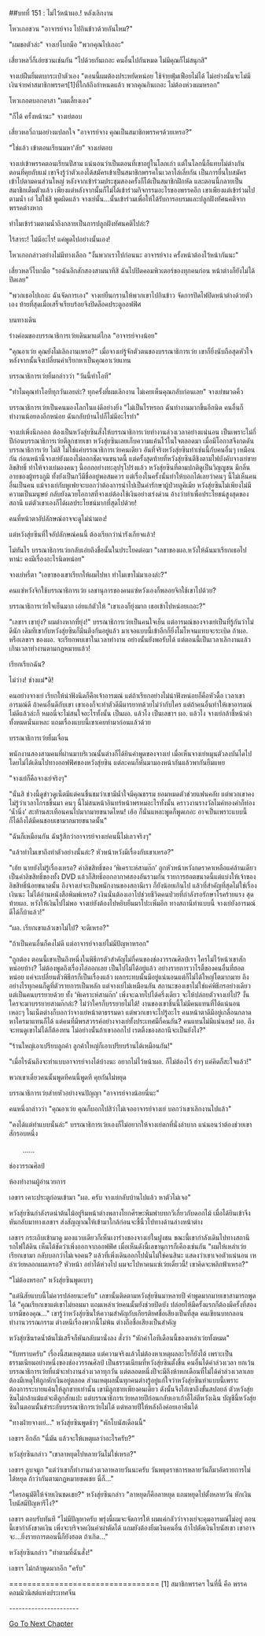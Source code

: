 ##บทที่ 151 : ไม่ไว้หน้าผอ.!
หลังเลิกงาน

โหวเกอชวน "อาจารย์จาง ไปกินข้าวด้วยกันไหม?"

"ผมขอตัวล่ะ" จางเย่โบกมือ "พวกคุณไปเถอะ"

เสี่ยวหลวี่ก็เอ่ยชวนเช่นกัน "ไปด้วยกันเถอะ คนอื่นไปกันหมด ไม่มีคุณก็ไม่สนุกสิ"

จางเย่ฝืนยิ้มตบกระเป๋าตัวเอง "ตอนนี้ผมต้องประหยัดหน่อย ใช้จ่ายฟุ่มเฟือยไม่ได้ ไม่อย่างนั้นจะไม่มีเงินจ่ายค่าสมาชิกพรรคฯ[1]ที่ใกล้ถึงกำหนดแล้ว พวกคุณกินเถอะ ไม่ต้องห่วงผมหรอก"

โหวเกอตบอกอาสา "ผมเลี้ยงเอง"

"ก็ได้ ครั้งหน้านะ" จางเย่ตอบ

เสี่ยวหลวี่ถามอย่างแปลกใจ "อาจารย์จาง คุณเป็นสมาชิกพรรคฯด้วยเหรอ?"

"ใช่แล้ว เข้าตอนเรียนมหา'ลัย" จางเย่ตอบ

จางเย่เข้าพรรคตอนเรียนปีสาม แน่นอนว่าเป็นตอนที่เขาอยู่ในโลกเก่า แต่ในโลกนี้ก็แทบไม่ต่างกัน ตอนที่คุยกับแม่ เขาจึงรู้ว่าตัวเองได้สมัครเข้าเป็นสมาชิกพรรคในเวลาไล่เลี่ยกัน เป็นการยื่นใบสมัครเข้าไปตามคนส่วนใหญ่ หลังจากเข้าร่วมประชุมสองครั้งก็ได้เป็นสมาชิกฝึกหัด และตอนนี้กลายเป็นสมาชิกเต็มตัวแล้ว เพียงแต่หลังจากนั้นก็ไม่ได้เข้าร่วมกิจกรรมอะไรของพรรคอีก เขาเพียงแต่เข้าร่วมไปตามน้ำ เอ๋ ไม่ใช่สิ พูดผิดแล้ว จางเย่นั้น...นั้นเข้าร่วมเพื่อให้ได้รับการอบรมและปลูกฝังทัศนคติจากพรรคต่างหาก 

ทำไมเข้าร่วมตามน้ำถึงกลายเป็นการปลูกฝังทัศนคติไปล่ะ? 

ไร้สาระ! ไม่มีอะไร! แค่พูดไปอย่างนั้นเอง!

โหวเกอกล่าวอย่างไม่มีทางเลือก "งั้นพวกเราไปก่อนนะ อาจารย์จาง ครั้งหน้าต้องไว้หน้ากันนะ" 

เสี่ยวหลวี่โบกมือ "รอฉันอีกสักสองสามนาทีสิ ฉันไปปิดคอมพิวเตอร์ของทุกคนก่อน หน้าต่างก็ยังไม่ได้ปิดเลย"

"พวกเธอไปเถอะ ฉันจัดการเอง" จางเย่ยืนกรานให้พวกเขาไปกินข้าว จัดการปิดไฟปิดหน้าต่างด้วยตัวเอง ท้ายที่สุดเมื่อเสร็จเรียบร้อยจึงปิดล็อคประตูออฟฟิศ

บนทางเดิน

ร่างค่อมของบรรณาธิการเว่ยเดินมาแต่ไกล "อาจารย์จางน้อย"

"คุณอาเว่ย คุณยังไม่เลิกงานเหรอ?" เมื่อจางเย่รู้จักตัวตนของบรรณาธิการเว่ย เขาก็ยิ่งนับถือสุดหัวใจ หลังจากนั้นจึงเปลี่ยนคำเรียกหาเป็นคุณอาเว่ยแทน

บรรณาธิการเว่ยยิ้มกล่าวว่า "วันนี้ทำโอที"

"ทำไมคุณทำโอทีทุกวันเลยล่ะ? ทุกครั้งที่ผมเลิกงาน ไม่เคยเห็นคุณกลับก่อนเลย" จางเย่ขมวดคิ้ว

บรรณาธิการเว่ยเป็นคนมองโลกในแง่ดีอย่างยิ่ง "ไม่เป็นไรหรอก ฉันทำงานมากขึ้นอีกนิด คนอื่นก็ทำงานน้อยลงอีกหน่อย ฉันกลับบ้านไปก็ไม่มีอะไรทำ" 

จางเย่เพิ่งนึกออก ต้องเป็นหวังสุ่ยซินสั่งให้บรรณาธิการเว่ยทำงานล่วงเวลาอย่างแน่นอน เป็นเพราะไม่กี่ปีก่อนบรรณาธิการเว่ยตีลูกชายเขา หวังสุ่ยซินเลยเก็บความแค้นไว้ในใจตลอดมา เมื่อมีโอกาสจึงกดดันบรรณาธิการเว่ย ไม่สิ ไม่ใช่แค่บรรณาธิการเว่ยคนเดียว อันที่จริงหวังสุ่ยซินทำเช่นนี้กับคนอื่นๆ เหมือนกัน ก่อนหน้านี้จางเย่ยังมองไม่ออกชัดเจนขนาดนี้ แต่ครั้งสุดท้ายที่หวังสุ่ยซินตีชิงตามไฟบังคับจางเย่ขายลิขสิทธิ์ ทำให้จางเย่มองคนๆ นี้ออกอย่างทะลุปรุโปร่งแล้ว หวังสุ่ยซินที่ตามปกติดูเป็นวิญญูชน มีกลิ่นอายของผู้ทรงภูมิ ทั้งยังเป็นกวีมีชื่ออยู่พอสมควร แต่เรื่องในครั้งนั้นทำให้บอกได้เลยว่าคนๆ นี้ไม่เห็นคนอื่นเป็นคน แม้จางเย่กับหูเฟยจะบอกว่าต้องการนำไปเป็นค่ารักษาผู้ป่วยลูคิเมีย หวังสุ่ยซินไม่เพียงไม่มีความเป็นมนุษย์ กลับยังฉวยโอกาสที่จางเย่ต้องใช้เงินอย่างเร่งด่วน อ้างว่าทำเพื่อประโยชน์สูงสุดของสถานี แต่ตัวเขาเองก็ได้ผลประโยชน์มากที่สุดไปด้วย!

คนที่หน้าตาอัปลักษณ์อาจจะดูไม่น่ามอง!

แต่หวังสุ่ยซินที่ใจอัปลักษณ์คนนี้ ต้องเรียกว่าน่ารังเกียจแล้ว!

ไม่ทันไร บรรณาธิการเว่ยกลับเอ่ยถึงชื่อนั้นในประโยคต่อมา "เลขาของผอ.หวังให้ฉันมาเรียกเธอไปหาน่ะ คงมีเรื่องอะไรนิดหน่อย"

จางเย่หรี่ตา "เลขาของเขาเรียกให้ผมไปหา ทำไมเขาไม่มาเองล่ะ?"

คนแซ่หวังจิกใช้บรรณาธิการเว่ย เลขานุการของคนแซ่หวังเองก็พลอยจิกใช้เขาไปด้วย?

บรรณาธิการเว่ยใจเย็นมาก เอ่ยแก้ตัวให้ "เขาเองก็ยุ่งมาก เธอเข้าไปหน่อยเถอะ?"

"เลขาฯ เขายุ่ง? ผมต่างหากที่ยุ่ง!" บรรณาธิการเว่ยเป็นคนใจเย็น แต่อารมณ์ของจางเย่เป็นที่รู้กันว่าไม่ดีนัก เดิมทีเขากับหวังสุ่ยซินก็มึนตึงกันอยู่แล้ว มาเจอแบบนี้เข้าอีกก็ยิ่งโมโหจนแทบจะระเบิด ถ้าผอ. หรือเลขาฯ ของผอ. จะเรียกพบเขาในเวลาทำงาน อย่างนั้นยังพอรับได้ แต่ตอนนี้เป็นเวลาเลิกงานแล้ว เกินเวลาทำงานตามกฎหมายแล้ว!

เรียกเรียกฉัน?

ไม่ว่าง! ช่างแม่*ดิ!

คนอย่างจางเย่ เรียกให้น่าฟังนิดก็คือเจ้าอารมณ์ แต่ถ้าเรียกอย่างไม่น่าฟังหน่อยก็คือหัวดื้อ เวลาเขาอารมณ์ดี ถ้าคนอื่นดีกับเขา เขาเองก็จะทำตัวดีมีมารยาทด้วยไม่ว่ากับใคร แต่ถ้าคนอื่นทำให้เขาอารมณ์ไม่ดีแล้วล่ะก็ หมอนี่จะไม่สนใจอะไรทั้งนั้น เป็นผอ. แล้วไง เป็นเลขาฯ ผอ. แล้วไง จางเย่กล้าชี้หน้าด่าทั้งหมดนั่นแหละ แถมเรื่องแบบนี้เขาเคยทำมาก่อนแล้วด้วย 

บรรณาธิการเว่ยยิ้มเจื่อน

พนักงานสองสามคนที่ผ่านมาบริเวณนั้นต่างก็ได้ยินคำพูดของจางเย่ เมื่อเห็นจางเย่หมุนตัวลงบันไดไปโดยไม่ได้เดินไปทางออฟฟิศของหวังสุ่ยซิน แต่ละคนก็หันมามองหน้ากันแล้วพากันยิ้มแหย

"จางเย่ก็คือจางเย่จริงๆ"

"นั่นสิ ช่วงนี้ดูข่าวดูเน็ตมีแต่คนชื่นชมว่าเขามีน้ำใจมีคุณธรรม ยอมหมดตัวช่วยแฟนคลับ แต่พวกเขาคงไม่รู้ว่าเวลาโกรธขึ้นมา คนๆ นี้ไม่สนหน้าอินทร์หน้าพรหมอะไรทั้งนั้น คราวงานรางวัลไมค์ทองคำก็ท่อง ‘น้ำนิ่ง’ สะท้านสะเทือนคนไปมากมายขนาดไหน! เฮ้อ ก็นั่นแหละพูดก็พูดเถอะ อาจเป็นเพราะแบบนี้ก็ได้ถึงได้มีคนชอบเขามากมายขนาดนั้น"

"ฉันก็เหมือนกัน ฉันรู้สึกว่าอาจารย์จางเย่คนนี้ไม่เลวจริงๆ"

"แล้วทำไมเขาถึงทำตัวอย่างนั้นล่ะ? หัวหน้าหวังมีเรื่องกับเขาเหรอ?"

"เฮ้ย นายยังไม่รู้เรื่องเหรอ? ค่าลิขสิทธิ์ของ ‘พิเคราะห์สามก๊ก’ ถูกหัวหน้าหวังกดราคาเหลือแค่ล้านเดียว เป็นค่าลิขสิทธิ์ของทั้ง DVD แล้วก็สิทธิ์ออกอากาศสองอันรวมกัน รายการฮอตขนาดนี้แต่แบ่งให้เจ้าของลิขสิทธิ์น้อยขนาดนั้น ถึงจางเย่จะเป็นพนักงานของสถานีเรา ก็ยังน้อยเกินไป แล้วที่สำคัญที่สุดไม่ใช่เรื่องเงินนะ ไม่ได้อ่านหนังสือพิมพ์เหรอ? เงินนั่นต้องเอาไปช่วยชีวิตคนป่วยที่กำลังรอรักษาโรคร้ายแรง สุดท้ายผอ. หวังให้เงินไปไม่พอ จางเย่ยังต้องไปหยิบยืมมาโปะเพิ่มอีก ทางสถานีทำแบบนี้ จางเย่ยังอารมณ์ดีได้ก็บ้าแล้ว!”

“ผอ. เรียกเขาแล้วเขาไม่ไป? จะดีเหรอ?"

"ถ้าเป็นคนอื่นก็คงไม่ดี แต่อาจารย์จางเย่ไม่มีปัญหาหรอก"

"ถูกต้อง ตอนนี้เขาเป็นถึงหนึ่งในพิธีกรตัวสำคัญไม่กี่คนของช่องวรรณศิลป์เรา ใครไม่ไว้หน้าเขาสักหน่อยบ้าง? ไม่ต้องพูดถึงเรื่องไล่ออกเลย เป็นไปไม่ได้อยู่แล้ว อย่างรายการวาไรตี้ของคนอื่นที่ฮอตหน่อย แค่จะเปลี่ยนตัวพิธีกรก็เป็นเรื่องแล้ว ผลกระทบนั้นมีอยู่แน่นอนแต่ก็ไม่ได้ใหญ่โตมากมาย ถึงอย่างไรทุกคนก็ดูที่ตัวรายการเป็นหลัก แต่จางเย่ไม่เหมือนกัน สถานะของเขาไม่ใช่แค่พิธีกรอย่างเดียว แต่เป็นคนบรรยายด้วย ทั้ง ‘พิเคราะห์สามก๊ก’ เพิ่งจะฉายไปได้ครึ่งเดียว จะให้ปล่อยตัวจางเย่ไป? งั้นใครจะมาบรรยายสามก๊กล่ะ? ไม่ว่าใครก็บรรยายไม่ได้! งานของเขาชิ้นนี้ไม่มีคนแทนที่ได้แน่นอน เหอะๆ ในเน็ตต่างก็บอกว่าจางเย่หน้าตาธรรมดา แต่พวกเขาจะไปรู้อะไร คนหน้าตาดีมีอยู่เกลื่อนกลาด หาใครมาแทนก็ได้ แต่คนที่มีพรสวรรค์อย่างจางเย่ทั้งประเทศมีกี่คนกัน? คนแทนไม่มีแน่นอน! ผอ. ถึงจะทนดูเขาไม่ได้ก็ต้องทน ไม่อย่างนั้นถ้าเขาออกไป เรตติ้งของสถานีจะเป็นยังไง?"

"ร้านใหญ่เอาเปรียบลูกค้า ลูกค้าใหญ่ก็เอาเปรียบร้านได้เหมือนกัน!"

"เมื่อไรฉันถึงจะทำแบบอาจารย์จางได้บ้างนะ อยากไม่ไว้หน้าผอ. ก็ไม่ต้องไว้ ฮ่าๆ แค่คิดก็สะใจแล้ว!"

พวกเขาเดี๋ยวคนนั้นพูดทีคนนี้พูดที คุยกันไม่หยุด

บรรณาธิการเว่ยส่ายหัวอย่างจนปัญญา "อาจารย์จางน้อยนี่นะ"

คนหนึ่งกล่าวว่า "คุณอาเว่ย คุณก็บอกไปสิว่าไม่เจออาจารย์จางเย่ บอกว่าเขาเลิกงานไปแล้ว"

"คงได้แต่ทำแบบนั้นล่ะ" บรรณาธิการเว่ยเองก็ไม่อยากให้จางเย่ตกที่นั่งลำบาก แน่นอนว่าต้องช่วยเขาสักรอบหนึ่ง

　　……


ช่องวรรณศิลป์

ห้องทำงานผู้อำนวยการ

เลขาฯ เคาะประตูก่อนเข้ามา "ผอ. ครับ จางเย่กลับบ้านไปแล้ว หาตัวไม่เจอ"

หวังสุ่ยซินกำลังรดนำต้นไม้อยู่ริมหน้าต่างพลางโยกศีรษะพึมพำบทกวีเกี่ยวกับดอกไม้ เมื่อได้ยินเข้าจึงหันกลับมาทางเลขาฯ ส่งสัญญาณให้เข้ามาใกล้ก่อนจะชี้นิ้วไปทางด้านล่างหน้าต่าง

เลขาฯ กระเถิบเข้ามาดู มองแวบเดียวก็เห็นเงาร่างของจางเย่ในฝูงชน ขณะนี้เขากำลังเดินไปทางสถานีรถไฟใต้ดิน เห็นได้ชัดว่าเพิ่งออกจากออฟฟิศ เมื่อเห็นดังนี้เลขานุการก็เคืองเช่นกัน "ผมให้เหล่าเว่ยเรียกเขามา กลับบอกว่าไม่เจอคน? แล้วที่เพิ่งเดินออกไปนั่นไม่ใช่คนสินะ แสดงว่าเขาเจอตัวแน่นอน เหล่าเว่ยหลอกผมเหรอ? หัวหน้า อย่าได้ห่วงไป ผมจะไปหาคนแซ่เว่ยเดี๋ยวนี้! เขาคิดจะพลิกฟ้าเหรอ?"

"ไม่ต้องหรอก" หวังสุ่ยซินพูดเบาๆ

"แต่นิสัยแบบนี้ไม่ควรปล่อยนะครับ" เลขานั้นติดตามหวังสุ่ยซินมาหลายปี คำพูดมากมายเขาสามารถพูดได้ "คุณเรียกเขาแต่เขาไม่ยอมมา แถมเหล่าเว่ยคนนั้นยังช่วยปิดบัง ปล่อยให้มีครั้งแรกก็ต้องมีครั้งที่สอง บารมีของคุณ..." เขารู้ว่าหวังสุ่ยซินให้ความสำคัญกับเกียรติยศชื่อเสียงเป็นที่สุด คนเขียนบทกลอน ทำงานวรรณกรรม ต่างหนีเรื่องพวกนี้ไม่พ้น ต่างถือชื่อเสียงเป็นสำคัญ

หวังสุ่ยซินรดน้ำต้นไม้เสร็จก็หันกลับมานั่งลง สั่งว่า "หักค่าโอทีเดือนนี้ของเหล่าเว่ยทั้งหมด"

"รับทราบครับ" เรื่องนี้สมเหตุสมผล แต่ความจริงแล้วไม่ต้องหาเหตุผลอะไรก็ยังได้ เพราะเป็นธรรมเนียมอย่างหนึ่งของช่องวรรณศิลป์ เป็นธรรมเนียมที่หวังสุ่ยซินตั้งขึ้น คนอื่นได้ค่าล่วงเวลา ยกเว้นบรรณาธิการเว่ยที่แม้จะทำงานล่วงเวลาทุกวัน แต่ตลอดหนึ่งปีจะมีถึงห้าหกเดือนที่ไม่ได้ค่าล่วงเวลาเลย ต้องมีเหตุให้ถูกหักเงินอยู่ตลอด ส่วนเหตุผลนั้นทุกคนต่างรู้อยู่แก่ใจว่าหวังสุ่ยซินทำแบบนี้เพราะต้องการระบายแค้นให้ลูกชายเท่านั้น เขามีลูกชายเพียงคนเดียว ดังนั้นจึงโอ๋เขาถึงขั้นสปอยล์ ตัวหวังสุ่ยซินไม่กล้าแม้แต่จะตีลูกสักแปะ แต่บรรณาธิการเว่ยหลายปีก่อนกลับเอาเก้าอี้ไล่ตีหวังเฉิน บัญชีนี้หวังสุ่ยซินในตอนนั้นชำระกับบรรณาธิการเว่ยไม่ได้ แต่หลายปีให้หลังถึงค่อยเอาคืนได้

"ทางฝ่ายจางเย่..." หวังสุ่ยซินพูดช้าๆ "หักโบนัสเดือนนี้"

เลขาฯ อึกอัก "นี่มัน แล้วจะให้เหตุผลว่าอะไรครับ?"

หวังสุ่ยซินกล่าว "เขาลาหยุดไปหลายวันไม่ใช่เหรอ?"

เลขาฯ ลูบจมูก "แต่ว่าเขาก็ทำงานล่วงเวลาหลายวันนะครับ วันหยุดราชการหลายวันก็มาอัดรายการไม่ได้หยุด ถ้าว่ากันตามกฎหมายชดเชย นี่ก็..."

“ใครอนุมัติให้จ่ายเงินชดเชย?" หวังสุ่ยซินกล่าว "ลาหยุดก็คือลาหยุด แถมหยุดไปตั้งหลายวัน หักเงินโบนัสมีปัญหารึไง?"

เลขาฯ ตอบรับทันที "ไม่มีปัญหาครับ พรุ่งนี้ผมจะจัดการให้ ผมแค่กลัวว่าจางเย่จะคุมอารมณ์ไม่อยู่ ตอนนี้เขากำลังขาดเงิน เพิ่งจะบริจาคเงินค่าผ่าตัดได้ แถมยังต้องยืมเงินคนอื่น ถ้าไปตัดเงินโบนัสเขา เขาอาจจะ…ยิ่งรายการตอนนี้ก็ยังฮอต ถ้าเกิด..."

หวังสุ่ยซินกล่าว "ทำตามที่ฉันสั่ง!"

เลขาฯ ไม่กล้าพูดมากอีก "ครับ"

=================================
[1] สมาชิกพรรคฯ ในที่นี้ คือ พรรคคอมมิวนิสต์แห่งประเทศจีน

-*-*-*-*-*-*-*-*-*-*-*-*-*-*-*-*-*-*-*-*-*-*


[Go To Next Chapter]( ./54.md)